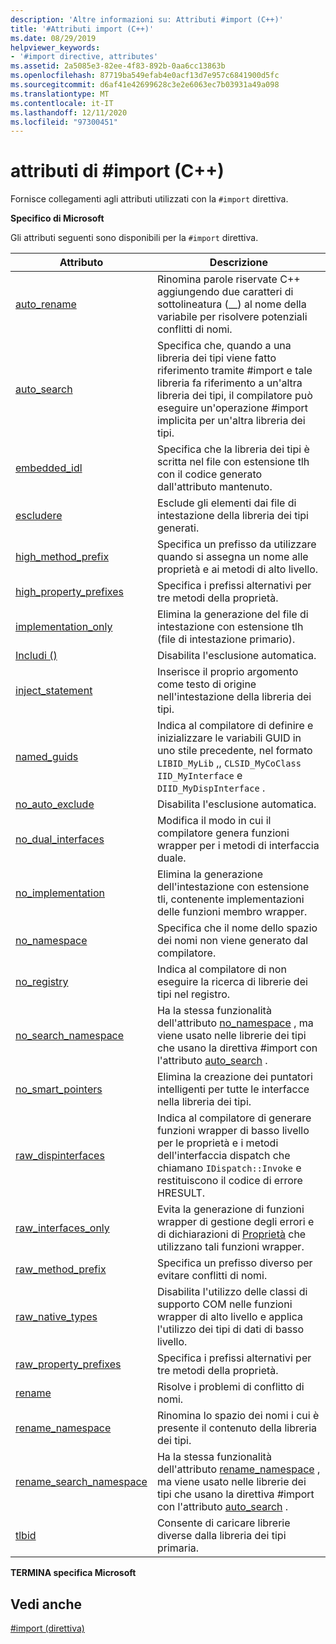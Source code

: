 ```yaml
---
description: 'Altre informazioni su: Attributi #import (C++)'
title: '#Attributi import (C++)'
ms.date: 08/29/2019
helpviewer_keywords:
- '#import directive, attributes'
ms.assetid: 2a5085e3-82ee-4f83-892b-0aa6cc13863b
ms.openlocfilehash: 87719ba549efab4e0acf13d7e957c6841900d5fc
ms.sourcegitcommit: d6af41e42699628c3e2e6063ec7b03931a49a098
ms.translationtype: MT
ms.contentlocale: it-IT
ms.lasthandoff: 12/11/2020
ms.locfileid: "97300451"
---
```

# <a name="import-attributes-c"></a>attributi di #import (C++)

Fornisce collegamenti agli attributi utilizzati con la `#import` direttiva.

**Specifico di Microsoft**

Gli attributi seguenti sono disponibili per la `#import` direttiva.

|Attributo|Descrizione|
|---------------|-----------------|
|[auto_rename](../preprocessor/auto-rename.md)|Rinomina parole riservate C++ aggiungendo due caratteri di sottolineatura (__) al nome della variabile per risolvere potenziali conflitti di nomi.|
|[auto_search](../preprocessor/auto-search.md)|Specifica che, quando a una libreria dei tipi viene fatto riferimento tramite #import e tale libreria fa riferimento a un'altra libreria dei tipi, il compilatore può eseguire un'operazione #import implicita per un'altra libreria dei tipi.|
|[embedded_idl](../preprocessor/embedded-idl.md)|Specifica che la libreria dei tipi è scritta nel file con estensione tlh con il codice generato dall'attributo mantenuto.|
|[escludere](../preprocessor/exclude-hash-import.md)|Esclude gli elementi dai file di intestazione della libreria dei tipi generati.|
|[high_method_prefix](../preprocessor/high-method-prefix.md)|Specifica un prefisso da utilizzare quando si assegna un nome alle proprietà e ai metodi di alto livello.|
|[high_property_prefixes](../preprocessor/high-property-prefixes.md)|Specifica i prefissi alternativi per tre metodi della proprietà.|
|[implementation_only](../preprocessor/implementation-only.md)|Elimina la generazione del file di intestazione con estensione tlh (file di intestazione primario).|
|[Includi ()](../preprocessor/include-parens.md)|Disabilita l'esclusione automatica.|
|[inject_statement](../preprocessor/inject-statement.md)|Inserisce il proprio argomento come testo di origine nell'intestazione della libreria dei tipi.|
|[named_guids](../preprocessor/named-guids.md)|Indica al compilatore di definire e inizializzare le variabili GUID in uno stile precedente, nel formato `LIBID_MyLib` ,, `CLSID_MyCoClass` `IID_MyInterface` e `DIID_MyDispInterface` .|
|[no_auto_exclude](../preprocessor/no-auto-exclude.md)|Disabilita l'esclusione automatica.|
|[no_dual_interfaces](../preprocessor/no-dual-interfaces.md)|Modifica il modo in cui il compilatore genera funzioni wrapper per i metodi di interfaccia duale.|
|[no_implementation](../preprocessor/no-implementation.md)|Elimina la generazione dell'intestazione con estensione tli, contenente implementazioni delle funzioni membro wrapper.|
|[no_namespace](../preprocessor/no-namespace.md)|Specifica che il nome dello spazio dei nomi non viene generato dal compilatore.|
|[no_registry](../preprocessor/no-registry.md)|Indica al compilatore di non eseguire la ricerca di librerie dei tipi nel registro.|
|[no_search_namespace](../preprocessor/no-search-namespace.md)|Ha la stessa funzionalità dell'attributo [no_namespace](../preprocessor/no-namespace.md) , ma viene usato nelle librerie dei tipi che usano la direttiva #import con l'attributo [auto_search](../preprocessor/auto-search.md) .|
|[no_smart_pointers](../preprocessor/no-smart-pointers.md)|Elimina la creazione dei puntatori intelligenti per tutte le interfacce nella libreria dei tipi.|
|[raw_dispinterfaces](../preprocessor/raw-dispinterfaces.md)|Indica al compilatore di generare funzioni wrapper di basso livello per le proprietà e i metodi dell'interfaccia dispatch che chiamano `IDispatch::Invoke` e restituiscono il codice di errore HRESULT.|
|[raw_interfaces_only](../preprocessor/raw-interfaces-only.md)|Evita la generazione di funzioni wrapper di gestione degli errori e di dichiarazioni di [Proprietà](../cpp/property-cpp.md) che utilizzano tali funzioni wrapper.|
|[raw_method_prefix](../preprocessor/raw-method-prefix.md)|Specifica un prefisso diverso per evitare conflitti di nomi.|
|[raw_native_types](../preprocessor/raw-native-types.md)|Disabilita l'utilizzo delle classi di supporto COM nelle funzioni wrapper di alto livello e applica l'utilizzo dei tipi di dati di basso livello.|
|[raw_property_prefixes](../preprocessor/raw-property-prefixes.md)|Specifica i prefissi alternativi per tre metodi della proprietà.|
|[rename](../preprocessor/rename-hash-import.md)|Risolve i problemi di conflitto di nomi.|
|[rename_namespace](../preprocessor/rename-namespace.md)|Rinomina lo spazio dei nomi i cui è presente il contenuto della libreria dei tipi.|
|[rename_search_namespace](../preprocessor/rename-search-namespace.md)|Ha la stessa funzionalità dell'attributo [rename_namespace](../preprocessor/rename-namespace.md) , ma viene usato nelle librerie dei tipi che usano la direttiva #import con l'attributo [auto_search](../preprocessor/auto-search.md) .|
|[tlbid](../preprocessor/tlbid.md)|Consente di caricare librerie diverse dalla libreria dei tipi primaria.|

**TERMINA specifica Microsoft**

## <a name="see-also"></a>Vedi anche

[#import (direttiva)](../preprocessor/hash-import-directive-cpp.md)
